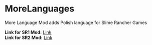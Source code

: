 # MoreLanguages
 More Language Mod adds Polish language for Slime Rancher Games

<b>Link for SR1 Mod:</b> [Link](https://www.nexusmods.com/slimerancher/mods/266)<br>
<b>Link for SR2 Mod:</b> [Link](https://www.nexusmods.com/slimerancher2/mods/31)